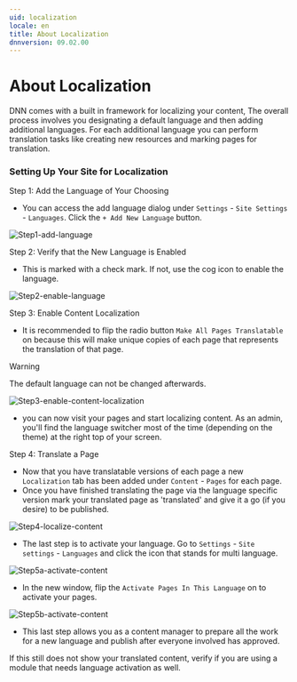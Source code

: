 ```yaml
---
uid: localization
locale: en
title: About Localization
dnnversion: 09.02.00
---
```


# About Localization

DNN comes with a built in framework for localizing your content, The overall process involves you designating a default language and then adding additional languages. For each additional language you can perform translation tasks like creating new resources and marking pages for translation.

### Setting Up Your Site for Localization

Step 1: Add the Language of Your Choosing
  * You can access the add language dialog under `Settings` - `Site Settings` - `Languages`. Click the `+ Add New Language` button.

![Step1-add-language](https://user-images.githubusercontent.com/44900498/157099858-0f331a9e-0ad0-48fd-9bb2-66d8f3078366.jpg)

Step 2: Verify that the New Language is Enabled 
  * This is marked with a check mark. If not, use the cog icon to enable the language.

![Step2-enable-language](https://user-images.githubusercontent.com/44900498/157099882-7d4f2ad5-58fa-492d-a62b-0d6044c1f89a.jpg)

Step 3: Enable Content Localization
  * It is recommended to flip the radio button `Make All Pages Translatable` on because this will make unique copies of each page that represents the translation of that page.

> [!Warning]
> The default language can not be changed afterwards.

![Step3-enable-content-localization](https://user-images.githubusercontent.com/44900498/157102148-0caf1e2c-e74f-4303-8417-d3910a5d472a.jpg)


  * you can now visit your pages and start localizing content. As an admin, you'll find the language switcher most of the time (depending on the theme) at the right top of your screen.

Step 4: Translate a Page
  * Now that you have translatable versions of each page a new `Localization` tab has been added under `Content` - `Pages` for each page.
  * Once you have finished translating the page via the language specific version mark your translated page as 'translated' and give it a go (if you desire) to be published.


![Step4-localize-content](https://user-images.githubusercontent.com/44900498/157099930-d9649124-28d8-41e1-9086-36be6b83040c.jpg)

  * The last step is to activate your language. Go to `Settings` - `Site settings` - `Languages` and click the icon that stands for multi language.


![Step5a-activate-content](https://user-images.githubusercontent.com/44900498/157099979-b94a5d7e-d730-48c2-8272-f7ead0bc4001.jpg)

  * In the new window, flip the `Activate Pages In This Language` on to activate your pages.

![Step5b-activate-content](https://user-images.githubusercontent.com/44900498/157100009-ad128e16-b4cb-4d37-aca3-f3f1ee06b1bd.jpg)

* This last step allows you as a content manager to prepare all the work for a new language and publish after everyone involved has approved. 

If this still does not show your translated content, verify if you are using a module that needs language activation as well.
